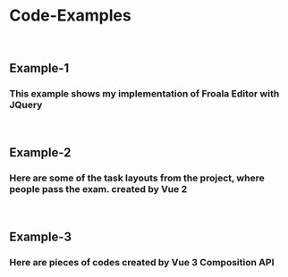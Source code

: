 # Code-Examples
<br />

## Example-1
### This example shows my implementation of Froala Editor with JQuery

<br />

## Example-2
### Here are some of the task layouts from the project, where people pass the exam. created by Vue 2

<br />

## Example-3
### Here are pieces of codes created by Vue 3 Composition API
